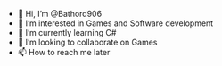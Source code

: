 - 👋 Hi, I’m @Bathord906
- 👀 I’m interested in Games and Software development
- 🌱 I’m currently learning C#
- 💞️ I’m looking to collaborate on Games
- 📫 How to reach me later

<!---
Bathord906/Bathord906 is a ✨ special ✨ repository because its `README.md` (this file) appears on your GitHub profile.
You can click the Preview link to take a look at your changes.
--->
